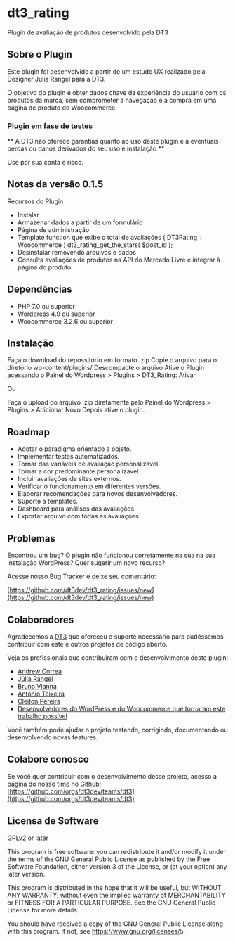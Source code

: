 # dt3_rating #

Plugin de avaliação de produtos desenvolvido pela DT3

## Sobre o Plugin ##

Este plugin foi desenvolvido a partir de um estudo UX realizado pela Designer Julia Rangel para a DT3.

O objetivo do plugin é obter dados chave da experiência do usuário com os produtos da marca, sem comprometer a navegação e a compra em uma página de produto do Woocommerce.

### Plugin em fase de testes ###

** A DT3 não oferece garantias quanto ao uso deste plugin e a eventuais perdas ou danos derivados do seu uso e instalação **

Use por sua conta e risco.

## Notas da versão 0.1.5 ##

Recursos do Plugin

* Instalar
* Armazenar dados a partir de um formulário
* Página de administração
* Template function que exibe o total de avaliações ( DT3Rating + Woocommerce )  dt3_rating_get_the_stars( $post_id );
* Desinstalar removendo arquivos e dados
* Consulta avaliações de produtos na API do Mercado Livre e integrar à página do produto

## Dependências ##

* PHP 7.0 ou superior
* Wordpress 4.9 ou superior
* Woocommerce 3.2.6 ou superior

## Instalação ##

Faça o download do repossitório em formato .zip
Copie o arquivo para o diretório wp-content/plugins/
Descompacte o arquivo
Ative o Plugin acessando o Painel do Wordpress > Plugins > DT3_Rating: Ativar

Ou

Faça o upload do arquivo .zip diretamente pelo Painel do Wordpress > Plugins > Adicionar Novo
Depois ative o plugin.

## Roadmap ##

* Adotar o paradigma orientado a objeto.
* Implementar testes automatizados.
* Tornar das variáveis de avaliação personalizável.
* Tornar a cor predominante  personalizavel
* Incluir avaliações de sites externos.
* Verificar o funcionamento em diferentes versões.
* Elaborar recomendações para novos desenvolvedores.
* Suporte a templates.
* Dashboard para análises das avaliações.
* Exportar arquivo com todas as avaliações.

## Problemas ##

Encontrou um bug? O plugin não funcionou corretamente na sua na sua instalação WordPress? Quer sugerir um novo recurso?

Acesse nosso Bug Tracker e deixe seu comentário:

[https://github.com/dt3dev/dt3_rating/issues/new](https://github.com/dt3dev/dt3_rating/issues/new)


## Colaboradores ##

Agradecemos a [DT3](https://www.dt3.com.br) que ofereceu o suporte necessário para pudéssemos contribuir com este e outros projetos de código aberto.

Veja os profissionais que contribuiram com o desenvolvimento deste  plugin:

* [Andrew Correa](#)
* [Júlia Rangel](https://www.behance.net/rangeljulia)
* [Bruno Vianna](https://github.com/luizbweb)
* [Antônio Teixeira](#)
* [Cleiton Pereira](https://github.com/cleitonper)
* [Desenvolvedores do WordPress e do Woocommerce que tornaram este  trabalho possível](https://br.wordpress.org/)

Você também pode ajudar o projeto testando, corrigindo, documentando ou desenvolvendo novas features.

## Colabore conosco ##

Se você quer contribuir com o desenvolvimento desse projeto, acesso a página do nosso time no Github:
[https://github.com/orgs/dt3dev/teams/dt3](https://github.com/orgs/dt3dev/teams/dt3)


## Licensa de Software ##

GPLv2 or later

This program is free software: you can redistribute it and/or modify
it under the terms of the GNU General Public License as published by
the Free Software Foundation, either version 3 of the License, or
(at your option) any later version.

This program is distributed in the hope that it will be useful,
but WITHOUT ANY WARRANTY; without even the implied warranty of
MERCHANTABILITY or FITNESS FOR A PARTICULAR PURPOSE.  See the
GNU General Public License for more details.

You should have received a copy of the GNU General Public License
along with this program.  If not, see <https://www.gnu.org/licenses/>5.

